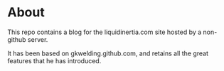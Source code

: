 About
=====
This repo contains a blog for the liquidinertia.com site hosted by a
non-github server.

It has been based on gkwelding.github.com, and retains all the great
features that he has introduced.
